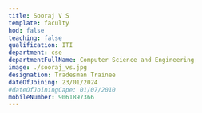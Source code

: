 ```yaml
---
title: Sooraj V S
template: faculty
hod: false
teaching: false
qualification: ITI
department: cse
departmentFullName: Computer Science and Engineering
image: ./sooraj_vs.jpg
designation: Tradesman Trainee
dateOfJoining: 23/01/2024
#dateOfJoiningCape: 01/07/2010
mobileNumber: 9061897366
---
```

